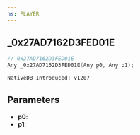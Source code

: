 ```yaml
---
ns: PLAYER
---
```

## _0x27AD7162D3FED01E

```c
// 0x27AD7162D3FED01E
Any _0x27AD7162D3FED01E(Any p0, Any p1);
```

```
NativeDB Introduced: v1207
```

## Parameters
* **p0**:
* **p1**:
